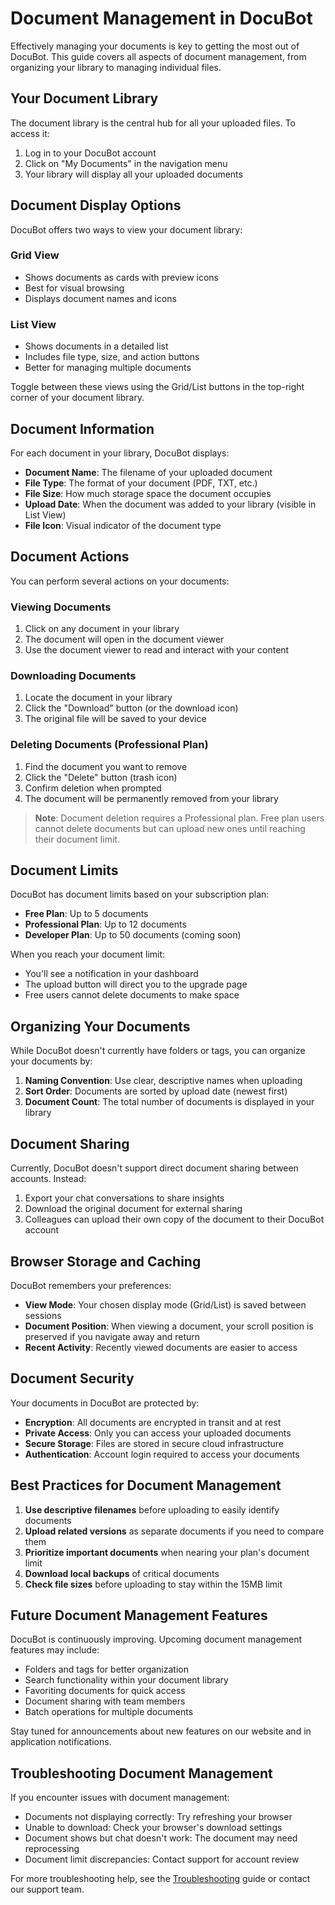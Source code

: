 # Document Management in DocuBot

Effectively managing your documents is key to getting the most out of DocuBot. This guide covers all aspects of document management, from organizing your library to managing individual files.

## Your Document Library

The document library is the central hub for all your uploaded files. To access it:

1. Log in to your DocuBot account
2. Click on "My Documents" in the navigation menu
3. Your library will display all your uploaded documents

## Document Display Options

DocuBot offers two ways to view your document library:

### Grid View

- Shows documents as cards with preview icons
- Best for visual browsing
- Displays document names and icons

### List View

- Shows documents in a detailed list
- Includes file type, size, and action buttons
- Better for managing multiple documents

Toggle between these views using the Grid/List buttons in the top-right corner of your document library.

## Document Information

For each document in your library, DocuBot displays:

- **Document Name**: The filename of your uploaded document
- **File Type**: The format of your document (PDF, TXT, etc.)
- **File Size**: How much storage space the document occupies
- **Upload Date**: When the document was added to your library (visible in List View)
- **File Icon**: Visual indicator of the document type

## Document Actions

You can perform several actions on your documents:

### Viewing Documents

1. Click on any document in your library
2. The document will open in the document viewer
3. Use the document viewer to read and interact with your content

### Downloading Documents

1. Locate the document in your library
2. Click the "Download" button (or the download icon)
3. The original file will be saved to your device

### Deleting Documents (Professional Plan)

1. Find the document you want to remove
2. Click the "Delete" button (trash icon)
3. Confirm deletion when prompted
4. The document will be permanently removed from your library

> **Note**: Document deletion requires a Professional plan. Free plan users cannot delete documents but can upload new ones until reaching their document limit.

## Document Limits

DocuBot has document limits based on your subscription plan:

- **Free Plan**: Up to 5 documents
- **Professional Plan**: Up to 12 documents
- **Developer Plan**: Up to 50 documents (coming soon)

When you reach your document limit:

- You'll see a notification in your dashboard
- The upload button will direct you to the upgrade page
- Free users cannot delete documents to make space

## Organizing Your Documents

While DocuBot doesn't currently have folders or tags, you can organize your documents by:

1. **Naming Convention**: Use clear, descriptive names when uploading
2. **Sort Order**: Documents are sorted by upload date (newest first)
3. **Document Count**: The total number of documents is displayed in your library

## Document Sharing

Currently, DocuBot doesn't support direct document sharing between accounts. Instead:

1. Export your chat conversations to share insights
2. Download the original document for external sharing
3. Colleagues can upload their own copy of the document to their DocuBot account

## Browser Storage and Caching

DocuBot remembers your preferences:

- **View Mode**: Your chosen display mode (Grid/List) is saved between sessions
- **Document Position**: When viewing a document, your scroll position is preserved if you navigate away and return
- **Recent Activity**: Recently viewed documents are easier to access

## Document Security

Your documents in DocuBot are protected by:

- **Encryption**: All documents are encrypted in transit and at rest
- **Private Access**: Only you can access your uploaded documents
- **Secure Storage**: Files are stored in secure cloud infrastructure
- **Authentication**: Account login required to access your documents

## Best Practices for Document Management

1. **Use descriptive filenames** before uploading to easily identify documents
2. **Upload related versions** as separate documents if you need to compare them
3. **Prioritize important documents** when nearing your plan's document limit
4. **Download local backups** of critical documents
5. **Check file sizes** before uploading to stay within the 15MB limit

## Future Document Management Features

DocuBot is continuously improving. Upcoming document management features may include:

- Folders and tags for better organization
- Search functionality within your document library
- Favoriting documents for quick access
- Document sharing with team members
- Batch operations for multiple documents

Stay tuned for announcements about new features on our website and in application notifications.

## Troubleshooting Document Management

If you encounter issues with document management:

- Documents not displaying correctly: Try refreshing your browser
- Unable to download: Check your browser's download settings
- Document shows but chat doesn't work: The document may need reprocessing
- Document limit discrepancies: Contact support for account review

For more troubleshooting help, see the [Troubleshooting](troubleshooting.md) guide or contact our support team.

